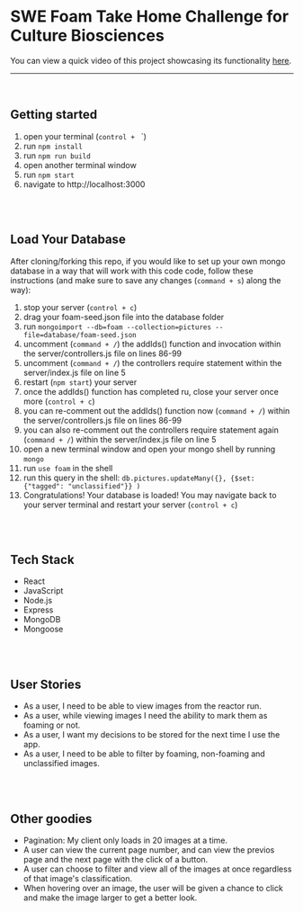 # SWE Foam Take Home Challenge for Culture Biosciences

You can view a quick video of this project showcasing its functionality [here](https://duckduckgo.com).
***
<br>

## Getting started
1. open your terminal (`control + ` `)
2. run `npm install`
3. run `npm run build`
4. open another terminal window
5. run `npm start`
6. navigate to http://localhost:3000
<br>
<br>

## Load Your Database
After cloning/forking this repo, if you would like to set up your own mongo database in a way that will work with this code code, follow these instructions (and make sure to save any changes (`command + s`) along the way):
1. stop your server (`control + c`)
2. drag your foam-seed.json file into the database folder
3. run `mongoimport --db=foam --collection=pictures --file=database/foam-seed.json`
4. uncomment (`command + /`) the addIds() function and invocation within the server/controllers.js file on lines 86-99
5. uncomment (`command + /`) the controllers require statement within the server/index.js file on line 5
6. restart (`npm start`) your server
7. once the addIds() function has completed ru, close your server once more (`control + c`)
8. you can re-comment out the addIds() function now (`command + /`) within the server/controllers.js file on lines 86-99
9. you can also re-comment out the controllers require statement again (`command + /`) within the server/index.js file on line 5
10. open a new terminal window and open your mongo shell by running `mongo`
11. run `use foam` in the shell
12. run this query in the shell: `db.pictures.updateMany({}, {$set: {"tagged": "unclassified"}} )`
13. Congratulations! Your database is loaded! You may navigate back to your server terminal and restart your server (`control + c`)
<br>
<br>

## Tech Stack
- React
- JavaScript
- Node.js
- Express
- MongoDB
- Mongoose
<br>
<br>

## User Stories
- As a user, I need to be able to view images from the reactor run.
- As a user, while viewing images I need the ability to mark them as foaming or not.
- As a user, I want my decisions to be stored for the next time I use the app.
- As a user, I need to be able to filter by foaming, non-foaming and unclassified images.
<br>
<br>

## Other goodies
- Pagination: My client only loads in 20 images at a time.
- A user can view the current page number, and can view the previos page and the next page with the click of a button.
- A user can choose to filter and view all of the images at once regardless of that image's classification.
- When hovering over an image, the user will be given a chance to click and make the image larger to get a better look.